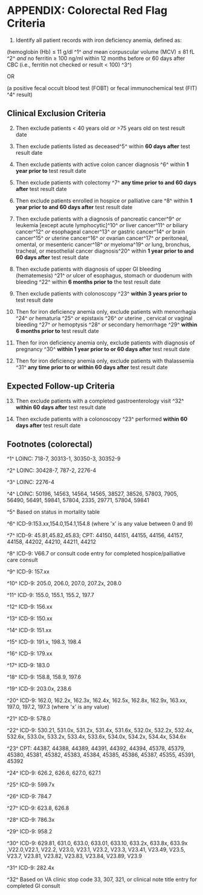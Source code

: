 # APPENDIX: Colorectal Red Flag Criteria

1. Identify all patient records with iron deficiency anemia, defined as:

(hemoglobin (Hb) ≤ 11 g/dl ^1^ *and* mean corpuscular volume (MCV) ≤
81 fL ^2^ *and* no ferritin ≥ 100 ng/ml within 12 months before or 60
days after CBC (i.e., ferritin not checked or result \< 100) ^3^)

OR

(a positive fecal occult blood test (FOBT) or fecal immunochemical
test (FIT) ^4^ result)




## Clinical Exclusion Criteria

2. Then exclude patients \< 40 years old *or* \>75 years old on test
result date

3. Then exclude patients listed as deceased^5^ within **60 days
after** test result date

4. Then exclude patients with active colon cancer diagnosis ^6^ within
**1 year prior to** test result date

5. Then exclude patients with colectomy ^7^ **any time prior to and 60
days after** test result date

6. Then exclude patients enrolled in hospice or palliative care ^8^
within **1 year prior to and 60 days after** test result date

7. Then exclude patients with a diagnosis of pancreatic cancer^9^ *or*
leukemia \[except acute lymphocytic\]^10^ *or* liver cancer^11^ *or*
biliary cancer^12^ *or* esophageal cancer^13^ *or* gastric cancer^14^
*or* brain cancer^15^ *or* uterine cancer^16^ *or* ovarian cancer^17^
*or* peritoneal, omental, or mesenteric cancer^18^ *or* myeloma^19^
*or* lung, bronchus, tracheal, or mesothelial cancer diagnosis^20^
within **1 year prior to and 60 days after** test result date

8. Then exclude patients with diagnosis of upper GI bleeding
(hematemesis) ^21^ *or* ulcer of esophagus, stomach or duodenum with
bleeding ^22^ within **6 months prior to** the test result date

9. Then exclude patients with colonoscopy ^23^ **within 3 years prior
to** test result date

10. Then for iron deficiency anemia only, exclude patients with
menorrhagia ^24^ *or* hematuria ^25^ *or* epistaxis ^26^ *or* uterine
, cervical or vaginal bleeding ^27^ *or* hemoptysis ^28^ *or*
secondary hemorrhage ^29^ **within 6 months prior to** test result
date

11. Then for iron deficiency anemia only, exclude patients with
diagnosis of pregnancy ^30^ **within 1 year prior to or 60 days
after** test result date

12. Then for iron deficiency anemia only, exclude patients with
thalassemia ^31^ **any time prior to or within 60 days after** test
result date




## Expected Follow-up Criteria

13. Then exclude patients with a completed gastroenterology visit ^32^
**within 60 days after** test result date

14. Then exclude patients with a colonoscopy ^23^ performed **within
60 days after** test result date




## Footnotes (colorectal)

^1^ LOINC: 718-7, 30313-1, 30350-3, 30352-9

^2^ LOINC: 30428-7, 787-2, 2276-4

^3^ LOINC: 2276-4

^4^ LOINC: 50196, 14563, 14564, 14565, 38527, 38526, 57803, 7905,
56490, 56491, 59841, 57804, 2335, 29771, 57804, 59841

^5^ Based on status in mortality table

^6^ ICD-9:153.xx,154.0,154.1,154.8 (where 'x' is any value between 0
and 9)

^7^ ICD-9: 45.81,45.82,45.83; CPT: 44150, 44151, 44155, 44156, 44157,
44158, 44202, 44210, 44211, 44212

^8^ ICD-9: V66.7 or consult code entry for completed
hospice/palliative care consult

^9^ ICD-9: 157.xx

^10^ ICD-9: 205.0, 206.0, 207.0, 207.2x, 208.0

^11^ ICD-9: 155.0, 155.1, 155.2, 197.7

^12^ ICD-9: 156.xx

^13^ ICD-9: 150.xx

^14^ ICD-9: 151.xx

^15^ ICD-9: 191.x, 198.3, 198.4

^16^ ICD-9: 179.xx

^17^ ICD-9: 183.0

^18^ ICD-9: 158.8, 158.9, 197.6

^19^ ICD-9: 203.0x, 238.6

^20^ ICD-9: 162.0, 162.2x, 162.3x, 162.4x, 162.5x, 162.8x, 162.9x,
163.xx, 197.0, 197.2, 197.3 (where 'x' is any value)

^21^ ICD-9: 578.0

^22^ ICD-9: 530.21, 531.0x, 531.2x, 531.4x, 531.6x, 532.0x, 532.2x,
532.4x, 532.6x, 533.0x, 533.2x, 533.4x, 533.6x, 534.0x, 534.2x,
534.4x, 534.6x

^23^ CPT: 44387, 44388, 44389, 44391, 44392, 44394, 45378, 45379,
45380, 45381, 45382, 45383, 45384, 45385, 45386, 45387, 45355, 45391,
45392

^24^ ICD-9: 626.2, 626.6, 627.0, 627.1

^25^ ICD-9: 599.7x

^26^ ICD-9: 784.7

^27^ ICD-9: 623.8, 626.8

^28^ ICD-9: 786.3x

^29^ ICD-9: 958.2

^30^ ICD-9: 629.81, 631.0, 633.0, 633.01, 633.10, 633.2x, 633.8x,
633.9x ,V22.0,V22.1, V22.2, V23.0, V23.1, V23.2, V23.3, V23.41,
V23.49, V23.5, V23.7, V23.81, V23.82, V23.83, V23.84, V23.89, V23.9

^31^ ICD-9: 282.4x

^32^ Based on VA clinic stop code 33, 307, 321, or clinical note title
entry for completed GI consult


